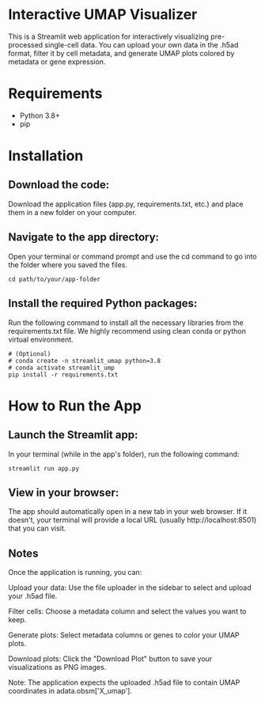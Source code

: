 # Interactive UMAP Visualizer
This is a Streamlit web application for interactively visualizing pre-processed single-cell data. You can upload your own data in the .h5ad format, filter it by cell metadata, and generate UMAP plots colored by metadata or gene expression.

# Requirements
- Python 3.8+
- pip

# Installation
## Download the code:
Download the application files (app.py, requirements.txt, etc.) and place them in a new folder on your computer.

## Navigate to the app directory:
Open your terminal or command prompt and use the cd command to go into the folder where you saved the files.
```
cd path/to/your/app-folder
```

## Install the required Python packages:
Run the following command to install all the necessary libraries from the requirements.txt file. We highly recommend using clean conda or python virtual environment.
```
# (Optional)
# conda create -n streamlit_umap python=3.8
# conda activate streamlit_ump
pip install -r requirements.txt
```

# How to Run the App
## Launch the Streamlit app:
In your terminal (while in the app's folder), run the following command:

```
streamlit run app.py
```

## View in your browser:
The app should automatically open in a new tab in your web browser. If it doesn't, your terminal will provide a local URL (usually http://localhost:8501) that you can visit.

## Notes
Once the application is running, you can:

Upload your data: Use the file uploader in the sidebar to select and upload your .h5ad file.

Filter cells: Choose a metadata column and select the values you want to keep.

Generate plots: Select metadata columns or genes to color your UMAP plots.

Download plots: Click the "Download Plot" button to save your visualizations as PNG images.

Note: The application expects the uploaded .h5ad file to contain UMAP coordinates in adata.obsm['X_umap'].
